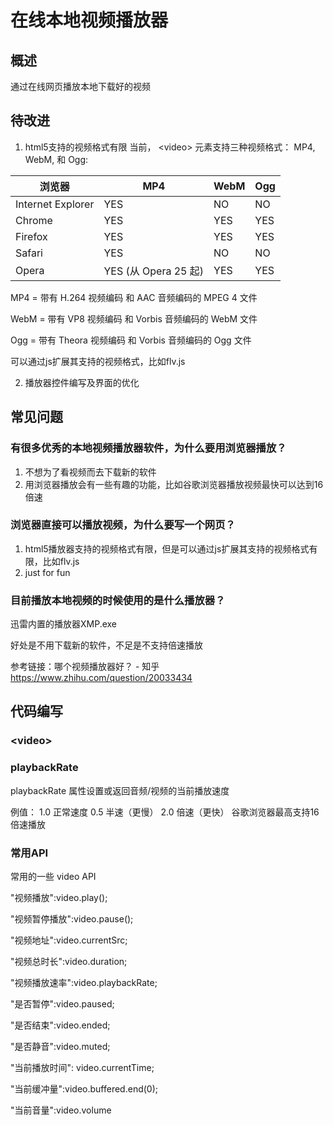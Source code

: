 # 在线本地视频播放器

## 概述
通过在线网页播放本地下载好的视频


## 待改进
1. html5支持的视频格式有限
当前， \<video> 元素支持三种视频格式： MP4, WebM, 和 Ogg:

| 浏览器	  |         MP4	         | WebM	 |  Ogg  |
| ---------- | --------------------- | ------ | ----- |
| Internet  Explorer | YES	  | NO	 | NO	 |
| Chrome	 | YES	                 | YES	  | YES   |
| Firefox	 | YES	                 | YES	  | YES   |
| Safari	 | YES	                 | NO	  | NO    |
| Opera	     | YES (从 Opera 25 起)	 | YES	  | YES   |

MP4    = 带有 H.264 视频编码   和 AAC 音频编码的 MPEG 4 文件

WebM = 带有 VP8 视频编码      和 Vorbis 音频编码的 WebM 文件

Ogg    = 带有 Theora 视频编码  和 Vorbis 音频编码的 Ogg 文件

可以通过js扩展其支持的视频格式，比如flv.js

2. 播放器控件编写及界面的优化

## 常见问题
### 有很多优秀的本地视频播放器软件，为什么要用浏览器播放？
1. 不想为了看视频而去下载新的软件
2. 用浏览器播放会有一些有趣的功能，比如谷歌浏览器播放视频最快可以达到16倍速

### 浏览器直接可以播放视频，为什么要写一个网页？
1. html5播放器支持的视频格式有限，但是可以通过js扩展其支持的视频格式有限，比如flv.js
2. just for fun

### 目前播放本地视频的时候使用的是什么播放器？
迅雷内置的播放器XMP.exe

好处是不用下载新的软件，不足是不支持倍速播放

参考链接：哪个视频播放器好？ - 知乎
https://www.zhihu.com/question/20033434




## 代码编写
### \<video>
### playbackRate
playbackRate 属性设置或返回音频/视频的当前播放速度

例值：
1.0 正常速度
0.5 半速（更慢）
2.0 倍速（更快）
谷歌浏览器最高支持16倍速播放

### 常用API
常用的一些 video API

"视频播放":video.play();

"视频暂停播放":video.pause();

"视频地址":video.currentSrc;

"视频总时长":video.duration;

"视频播放速率":video.playbackRate;

"是否暂停":video.paused;

"是否结束":video.ended;

"是否静音":video.muted;  

"当前播放时间": video.currentTime;

"当前缓冲量":video.buffered.end(0);

"当前音量":video.volume

